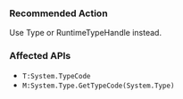 ### Recommended Action
Use Type or RuntimeTypeHandle instead.

### Affected APIs
* `T:System.TypeCode`
* `M:System.Type.GetTypeCode(System.Type)`
